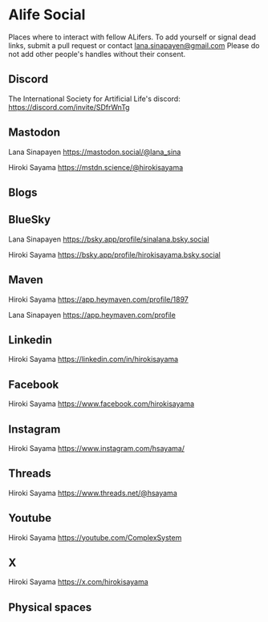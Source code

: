 # Alife Social
Places where to interact with fellow ALifers. To add yourself or signal dead links, submit a pull request or contact lana.sinapayen@gmail.com
Please do not add other people's handles without their consent.

## Discord

The International Society for Artificial Life's discord: https://discord.com/invite/SDfrWnTg

## Mastodon

Lana Sinapayen https://mastodon.social/@lana_sina

Hiroki Sayama https://mstdn.science/@hirokisayama

## Blogs

## BlueSky

Lana Sinapayen https://bsky.app/profile/sinalana.bsky.social

Hiroki Sayama https://bsky.app/profile/hirokisayama.bsky.social

## Maven

Hiroki Sayama https://app.heymaven.com/profile/1897

Lana Sinapayen https://app.heymaven.com/profile

## Linkedin

Hiroki Sayama https://linkedin.com/in/hirokisayama

## Facebook

Hiroki Sayama https://www.facebook.com/hirokisayama

## Instagram

Hiroki Sayama https://www.instagram.com/hsayama/

## Threads

Hiroki Sayama https://www.threads.net/@hsayama

## Youtube

Hiroki Sayama https://youtube.com/ComplexSystem

## X

Hiroki Sayama https://x.com/hirokisayama

## Physical spaces
